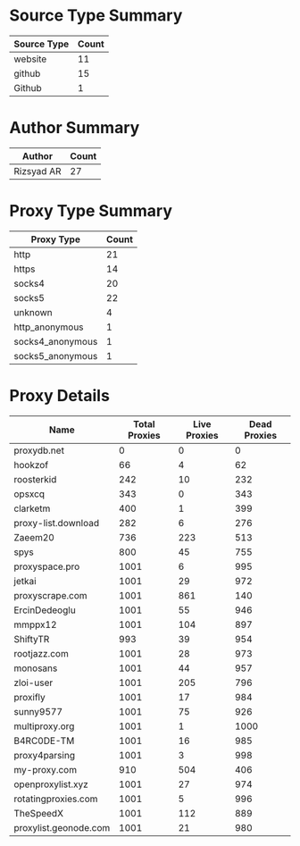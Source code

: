 # Source Type Summary

| Source Type | Count |
|-------------|-------|
| website | 11 |
| github | 15 |
| Github | 1 |


# Author Summary

| Author | Count |
|--------|-------|
| Rizsyad AR | 27 |


# Proxy Type Summary

| Proxy Type | Count |
|------------|-------|
| http | 21 |
| https | 14 |
| socks4 | 20 |
| socks5 | 22 |
| unknown | 4 |
| http_anonymous | 1 |
| socks4_anonymous | 1 |
| socks5_anonymous | 1 |


# Proxy Details

| Name | Total Proxies | Live Proxies | Dead Proxies |
|------|---------------|--------------|---------------|
| proxydb.net | 0 | 0 | 0 |
| hookzof | 66 | 4 | 62 |
| roosterkid | 242 | 10 | 232 |
| opsxcq | 343 | 0 | 343 |
| clarketm | 400 | 1 | 399 |
| proxy-list.download | 282 | 6 | 276 |
| Zaeem20 | 736 | 223 | 513 |
| spys | 800 | 45 | 755 |
| proxyspace.pro | 1001 | 6 | 995 |
| jetkai | 1001 | 29 | 972 |
| proxyscrape.com | 1001 | 861 | 140 |
| ErcinDedeoglu | 1001 | 55 | 946 |
| mmppx12 | 1001 | 104 | 897 |
| ShiftyTR | 993 | 39 | 954 |
| rootjazz.com | 1001 | 28 | 973 |
| monosans | 1001 | 44 | 957 |
| zloi-user | 1001 | 205 | 796 |
| proxifly | 1001 | 17 | 984 |
| sunny9577 | 1001 | 75 | 926 |
| multiproxy.org | 1001 | 1 | 1000 |
| B4RC0DE-TM | 1001 | 16 | 985 |
| proxy4parsing | 1001 | 3 | 998 |
| my-proxy.com | 910 | 504 | 406 |
| openproxylist.xyz | 1001 | 27 | 974 |
| rotatingproxies.com | 1001 | 5 | 996 |
| TheSpeedX | 1001 | 112 | 889 |
| proxylist.geonode.com | 1001 | 21 | 980 |
